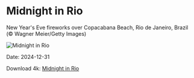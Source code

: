 # Midnight in Rio

New Year's Eve fireworks over Copacabana Beach, Rio de Janeiro, Brazil (© Wagner Meier/Getty Images)

![Midnight in Rio](https://bing.com/th?id=OHR.RioNewYear_EN-US7216341802_UHD.jpg&rf=LaDigue_UHD.jpg&pid=hp&w=1024&h=576&rs=1&c=4)

Date: 2024-12-31

Download 4k: [Midnight in Rio](https://bing.com/th?id=OHR.RioNewYear_EN-US7216341802_UHD.jpg&rf=LaDigue_UHD.jpg&pid=hp&w=3840&h=2160&rs=1&c=4)

